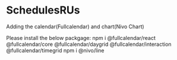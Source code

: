 # SchedulesRUs

Adding the calendar(Fullcalendar) and chart(Nivo Chart)

 Please install the below packgage:
  npm i @fullcalendar/react @fullcalendar/core @fullcalendar/daygrid @fullcalendar/interaction @fullcalendar/timegrid 
  npm i @nivo/line
